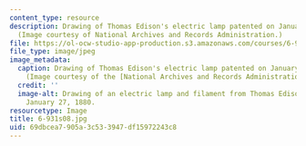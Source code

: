 ```yaml
---
content_type: resource
description: Drawing of Thomas Edison's electric lamp patented on January 27, 1880.
  (Image courtesy of National Archives and Records Administration.)
file: https://ol-ocw-studio-app-production.s3.amazonaws.com/courses/6-931-development-of-inventions-and-creative-ideas-spring-2008/69dbcea7905a3c533947df15972243c8_6-931s08.jpg
file_type: image/jpeg
image_metadata:
  caption: Drawing of Thomas Edison's electric lamp patented on January 27, 1880.
    (Image courtesy of the [National Archives and Records Administration](http://www.archives.gov/).)
  credit: ''
  image-alt: Drawing of an electric lamp and filament from Thomas Edison's U.S. patent,
    January 27, 1880.
resourcetype: Image
title: 6-931s08.jpg
uid: 69dbcea7-905a-3c53-3947-df15972243c8
---
```

